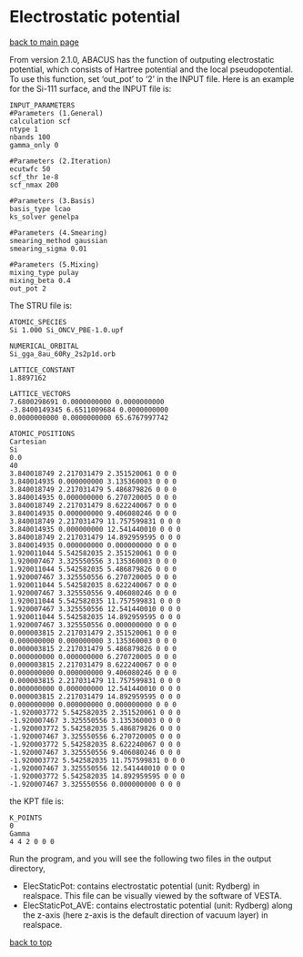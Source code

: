 # Electrostatic potential
[back to main page](../../README.md)

From version 2.1.0, ABACUS has the function of outputing electrostatic potential, which consists of Hartree potential and the local pseudopotential. To use this function, set ‘out_pot’ to ‘2’ in the INPUT file. Here is an example for the Si-111 surface, and the INPUT file is:

```
INPUT_PARAMETERS
#Parameters (1.General)
calculation scf
ntype 1
nbands 100
gamma_only 0

#Parameters (2.Iteration)
ecutwfc 50
scf_thr 1e-8
scf_nmax 200

#Parameters (3.Basis)
basis_type lcao
ks_solver genelpa

#Parameters (4.Smearing)
smearing_method gaussian
smearing_sigma 0.01

#Parameters (5.Mixing)
mixing_type pulay
mixing_beta 0.4
out_pot 2
```

The STRU file is:

```
ATOMIC_SPECIES
Si 1.000 Si_ONCV_PBE-1.0.upf

NUMERICAL_ORBITAL
Si_gga_8au_60Ry_2s2p1d.orb

LATTICE_CONSTANT
1.8897162

LATTICE_VECTORS
7.6800298691 0.0000000000 0.0000000000
-3.8400149345 6.6511009684 0.0000000000
0.0000000000 0.0000000000 65.6767997742

ATOMIC_POSITIONS
Cartesian
Si
0.0
40
3.840018749 2.217031479 2.351520061 0 0 0
3.840014935 0.000000000 3.135360003 0 0 0
3.840018749 2.217031479 5.486879826 0 0 0
3.840014935 0.000000000 6.270720005 0 0 0
3.840018749 2.217031479 8.622240067 0 0 0
3.840014935 0.000000000 9.406080246 0 0 0
3.840018749 2.217031479 11.757599831 0 0 0
3.840014935 0.000000000 12.541440010 0 0 0
3.840018749 2.217031479 14.892959595 0 0 0
3.840014935 0.000000000 0.000000000 0 0 0
1.920011044 5.542582035 2.351520061 0 0 0
1.920007467 3.325550556 3.135360003 0 0 0
1.920011044 5.542582035 5.486879826 0 0 0
1.920007467 3.325550556 6.270720005 0 0 0
1.920011044 5.542582035 8.622240067 0 0 0
1.920007467 3.325550556 9.406080246 0 0 0
1.920011044 5.542582035 11.757599831 0 0 0
1.920007467 3.325550556 12.541440010 0 0 0
1.920011044 5.542582035 14.892959595 0 0 0
1.920007467 3.325550556 0.000000000 0 0 0
0.000003815 2.217031479 2.351520061 0 0 0
0.000000000 0.000000000 3.135360003 0 0 0
0.000003815 2.217031479 5.486879826 0 0 0
0.000000000 0.000000000 6.270720005 0 0 0
0.000003815 2.217031479 8.622240067 0 0 0
0.000000000 0.000000000 9.406080246 0 0 0
0.000003815 2.217031479 11.757599831 0 0 0
0.000000000 0.000000000 12.541440010 0 0 0
0.000003815 2.217031479 14.892959595 0 0 0
0.000000000 0.000000000 0.000000000 0 0 0
-1.920003772 5.542582035 2.351520061 0 0 0
-1.920007467 3.325550556 3.135360003 0 0 0
-1.920003772 5.542582035 5.486879826 0 0 0
-1.920007467 3.325550556 6.270720005 0 0 0
-1.920003772 5.542582035 8.622240067 0 0 0
-1.920007467 3.325550556 9.406080246 0 0 0
-1.920003772 5.542582035 11.757599831 0 0 0
-1.920007467 3.325550556 12.541440010 0 0 0
-1.920003772 5.542582035 14.892959595 0 0 0
-1.920007467 3.325550556 0.000000000 0 0 0
```

the KPT file is:
```
K_POINTS
0
Gamma
4 4 2 0 0 0
```

Run the program, and you will see the following two files in the output directory,

- ElecStaticPot: contains electrostatic potential (unit: Rydberg) in realspace. This file can be visually viewed by the software of VESTA.
- ElecStaticPot_AVE: contains electrostatic potential (unit: Rydberg) along the z-axis (here z-axis is the default direction of vacuum layer) in realspace.

[back to top](#electrostatic-potential)